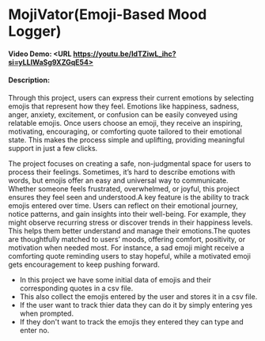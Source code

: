 # MojiVator(Emoji-Based Mood Logger)
#### Video Demo:  <URL https://youtu.be/IdTZiwL_ihc?si=yLLlWaSg9XZGqE54>
#### Description:
Through this project, users can express their current emotions by selecting emojis that represent how they feel. Emotions like happiness, sadness, anger, anxiety, excitement, or confusion can be easily conveyed using relatable emojis. Once users choose an emoji, they receive an inspiring, motivating, encouraging, or comforting quote tailored to their emotional state. This makes the process simple and uplifting, providing meaningful support in just a few clicks.

The project focuses on creating a safe, non-judgmental space for users to process their feelings. Sometimes, it’s hard to describe emotions with words, but emojis offer an easy and universal way to communicate. Whether someone feels frustrated, overwhelmed, or joyful, this project ensures they feel seen and understood.A key feature is the ability to track emojis entered over time. Users can reflect on their emotional journey, notice patterns, and gain insights into their well-being. For example, they might observe recurring stress or discover trends in their happiness levels. This helps them better understand and manage their emotions.The quotes are thoughtfully matched to users’ moods, offering comfort, positivity, or motivation when needed most. For instance, a sad emoji might receive a comforting quote reminding users to stay hopeful, while a motivated emoji gets encouragement to keep pushing forward.

* In this project we have some initial data of emojis and their corresponding quotes in a csv file.
* This also collect the emojis entered by the user and stores it in a csv file.
* If the user want to track thier data they can do it by simply entering yes when prompted.
* If they don't want to track the emojis they entered they can type and enter no.
